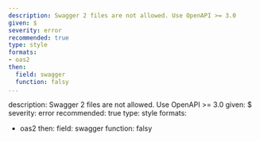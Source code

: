 ---
description: Swagger 2 files are not allowed. Use OpenAPI >= 3.0
given: $
severity: error
recommended: true
type: style
formats:
- oas2
then:
  field: swagger
  function: falsy
...description: Swagger 2 files are not allowed. Use OpenAPI >= 3.0
given: $
severity: error
recommended: true
type: style
formats:
- oas2
then:
  field: swagger
  function: falsy